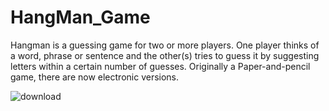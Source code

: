 # HangMan_Game
Hangman is a guessing game for two or more players. One player thinks of a word, phrase or sentence and the other(s) tries to guess it by suggesting letters within a certain number of guesses. Originally a Paper-and-pencil game, there are now electronic versions.



![download](https://user-images.githubusercontent.com/52186295/213034814-62488b55-6e70-4c40-adc5-6c2ece5ec0a5.png)
